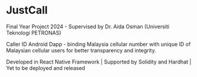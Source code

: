 # JustCall
Final Year Project 2024 - Supervised by Dr. Aida Osman (Universiti Teknologi PETRONAS)

Caller ID Android Dapp - binding Malaysia cellular number with unique ID of Malaysian cellular users for better transparency and integrity.


Developed in React Native Framework |
Supported by Solidity and Hardhat |
Yet to be deployed and released
